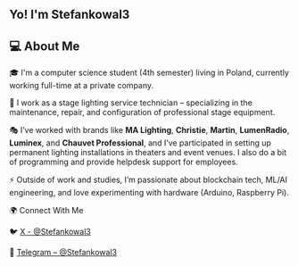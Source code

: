 ## Yo! I'm Stefankowal3
## 💻 About Me
🎓 I'm a computer science student (4th semester) living in Poland, currently working full-time at a private company.

🔧 I work as a stage lighting service technician – specializing in the maintenance, repair, and configuration of professional stage equipment.

🎭 I’ve worked with brands like **MA Lighting**, **Christie**, **Martin**, **LumenRadio**, **Luminex**, and **Chauvet Professional**, and I’ve participated in setting up permanent lighting installations in theaters and event venues. I also do a bit of programming and provide helpdesk support for employees.

⚡ Outside of work and studies, I’m passionate about blockchain tech, ML/AI engineering, and love experimenting with hardware (Arduino, Raspberry Pi).

🌍 Connect With Me

🐦 [X - @Stefankowal3](https://twitter.com/Stefankowal3) 

💬 [Telegram – @Stefankowal3](https://t.me/Stefankowal3)  
